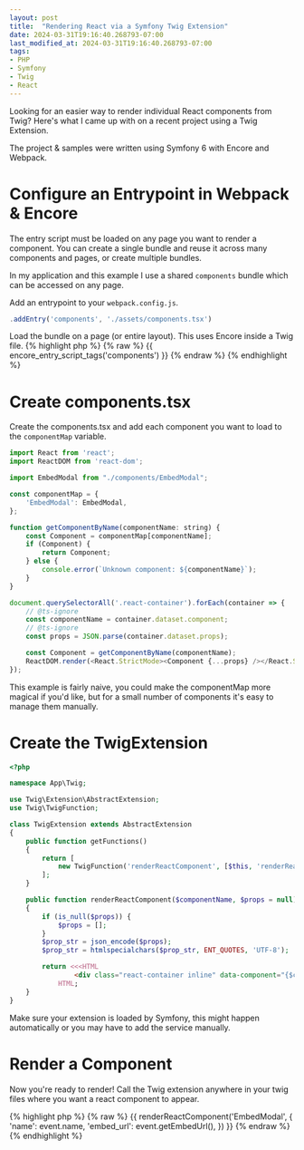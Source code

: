 ```yaml
---
layout: post
title:  "Rendering React via a Symfony Twig Extension"
date: 2024-03-31T19:16:40.268793-07:00
last_modified_at: 2024-03-31T19:16:40.268793-07:00
tags:
- PHP
- Symfony
- Twig
- React
---
```


Looking for an easier way to render individual React components from Twig? Here's what I came up with on a recent project using a Twig Extension.

The project & samples were written using Symfony 6 with Encore and Webpack.

# Configure an Entrypoint in Webpack & Encore
The entry script must be loaded on any page you want to render a component. You can create a single bundle and reuse it across many components and pages, or create multiple bundles.

In my application and this example I use a shared `components` bundle which can be accessed on any page.

Add an entrypoint to your `webpack.config.js`.
```javascript
.addEntry('components', './assets/components.tsx')
```

Load the bundle on a page (or entire layout). This uses Encore inside a Twig file.
{% highlight php %}
{% raw %}
{{ encore_entry_script_tags('components') }}
{% endraw %}
{% endhighlight %}


# Create components.tsx
Create the components.tsx and add each component you want to load to the `componentMap` variable.

```javascript
import React from 'react';
import ReactDOM from 'react-dom';

import EmbedModal from "./components/EmbedModal";

const componentMap = {
    'EmbedModal': EmbedModal,
};

function getComponentByName(componentName: string) {
    const Component = componentMap[componentName];
    if (Component) {
        return Component;
    } else {
        console.error(`Unknown component: ${componentName}`);
    }
}

document.querySelectorAll('.react-container').forEach(container => {
    // @ts-ignore
    const componentName = container.dataset.component;
    // @ts-ignore
    const props = JSON.parse(container.dataset.props);

    const Component = getComponentByName(componentName);
    ReactDOM.render(<React.StrictMode><Component {...props} /></React.StrictMode>, container);
});
```

This example is fairly naive, you could make the componentMap more magical if you'd like, but for a small number of components it's easy to manage them manually.

# Create the TwigExtension

```php
<?php

namespace App\Twig;

use Twig\Extension\AbstractExtension;
use Twig\TwigFunction;

class TwigExtension extends AbstractExtension
{
    public function getFunctions()
    {
        return [
            new TwigFunction('renderReactComponent', [$this, 'renderReactComponent'], ['is_safe' => ['html']]),
        ];
    }

    public function renderReactComponent($componentName, $props = null): string
    {
        if (is_null($props)) {
            $props = [];
        }
        $prop_str = json_encode($props);
        $prop_str = htmlspecialchars($prop_str, ENT_QUOTES, 'UTF-8');

        return <<<HTML
                <div class="react-container inline" data-component="{$componentName}" data-props="{$prop_str}"></div>
            HTML;
    }
}

```

Make sure your extension is loaded by Symfony, this might happen automatically or you may have to add the service manually.


# Render a Component
Now you're ready to render! Call the Twig extension anywhere in your twig files where you want a react component to appear.

{% highlight php %}
{% raw %}
{{ renderReactComponent('EmbedModal', {
        'name': event.name,
        'embed_url': event.getEmbedUrl(),
}) }}
{% endraw %}
{% endhighlight %}